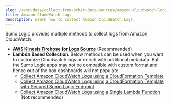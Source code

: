 ```yaml
---
slug: /send-data/collect-from-other-data-sources/amazon-cloudwatch-logs
title: Amazon CloudWatch Logs
description: Learn how to collect Amazon CloudWatch Logs.
---
```


Sumo Logic provides multiple methods to collect logs from Amazon CloudWatch.
- **[AWS Kinesis Firehose for Logs Source](/docs/send-data/hosted-collectors/amazon-aws/aws-kinesis-firehose-logs-source/)** (Recommended)
- **Lambda Based Collection**. Below methods can be used when you want to customize Cloudwatch logs or enrich with additional metadata. But the Sumo Logic apps may not be compatible with custom format and hence out of the box dashboards will not populate.
    - [Collect Amazon CloudWatch Logs using a CloudFormation Template](/docs/send-data/collect-from-other-data-sources/amazon-cloudwatch-logs/collect-with-cloudformation-template/)
    - [Collect Amazon CloudWatch Logs using a CloudFormation Template with Secured Sumo Logic Endpoint](/docs/send-data/collect-from-other-data-sources/amazon-cloudwatch-logs/collect-with-cloudformation-template-with-secured-sumoendpoint/)
    - [Collect Amazon CloudWatch Logs using a Single Lambda Function](/docs/send-data/collect-from-other-data-sources/amazon-cloudwatch-logs/collect-with-lambda-function/) (Not recommended)


